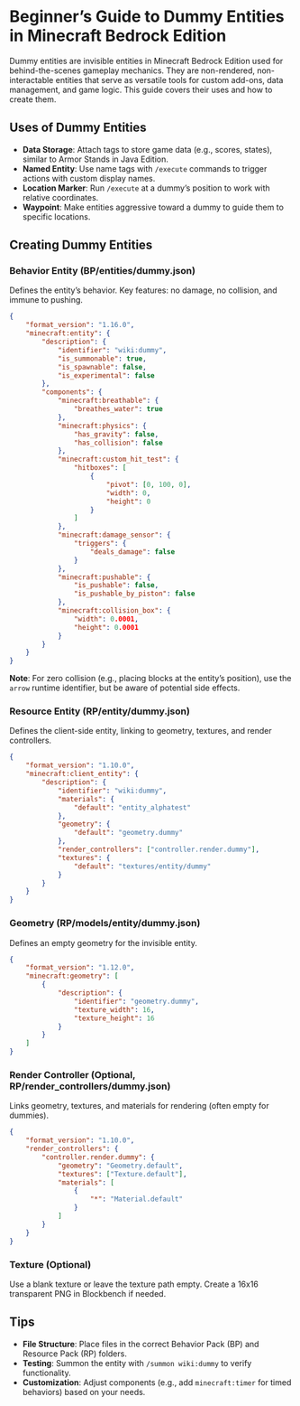 # Beginner’s Guide to Dummy Entities in Minecraft Bedrock Edition

Dummy entities are invisible entities in Minecraft Bedrock Edition used for behind-the-scenes gameplay mechanics. They are non-rendered, non-interactable entities that serve as versatile tools for custom add-ons, data management, and game logic. This guide covers their uses and how to create them.

## Uses of Dummy Entities

- **Data Storage**: Attach tags to store game data (e.g., scores, states), similar to Armor Stands in Java Edition.
- **Named Entity**: Use name tags with `/execute` commands to trigger actions with custom display names.
- **Location Marker**: Run `/execute` at a dummy’s position to work with relative coordinates.
- **Waypoint**: Make entities aggressive toward a dummy to guide them to specific locations.

## Creating Dummy Entities

### Behavior Entity (BP/entities/dummy.json)

Defines the entity’s behavior. Key features: no damage, no collision, and immune to pushing.

```json
{
	"format_version": "1.16.0",
	"minecraft:entity": {
		"description": {
			"identifier": "wiki:dummy",
			"is_summonable": true,
			"is_spawnable": false,
			"is_experimental": false
		},
		"components": {
			"minecraft:breathable": {
				"breathes_water": true
			},
			"minecraft:physics": {
				"has_gravity": false,
				"has_collision": false
			},
			"minecraft:custom_hit_test": {
				"hitboxes": [
					{
						"pivot": [0, 100, 0],
						"width": 0,
						"height": 0
					}
				]
			},
			"minecraft:damage_sensor": {
				"triggers": {
					"deals_damage": false
				}
			},
			"minecraft:pushable": {
				"is_pushable": false,
				"is_pushable_by_piston": false
			},
			"minecraft:collision_box": {
				"width": 0.0001,
				"height": 0.0001
			}
		}
	}
}
```

**Note**: For zero collision (e.g., placing blocks at the entity’s position), use the `arrow` runtime identifier, but be aware of potential side effects.

### Resource Entity (RP/entity/dummy.json)

Defines the client-side entity, linking to geometry, textures, and render controllers.

```json
{
	"format_version": "1.10.0",
	"minecraft:client_entity": {
		"description": {
			"identifier": "wiki:dummy",
			"materials": {
				"default": "entity_alphatest"
			},
			"geometry": {
				"default": "geometry.dummy"
			},
			"render_controllers": ["controller.render.dummy"],
			"textures": {
				"default": "textures/entity/dummy"
			}
		}
	}
}
```

### Geometry (RP/models/entity/dummy.json)

Defines an empty geometry for the invisible entity.

```json
{
	"format_version": "1.12.0",
	"minecraft:geometry": [
		{
			"description": {
				"identifier": "geometry.dummy",
				"texture_width": 16,
				"texture_height": 16
			}
		}
	]
}
```

### Render Controller (Optional, RP/render_controllers/dummy.json)

Links geometry, textures, and materials for rendering (often empty for dummies).

```json
{
	"format_version": "1.10.0",
	"render_controllers": {
		"controller.render.dummy": {
			"geometry": "Geometry.default",
			"textures": ["Texture.default"],
			"materials": [
				{
					"*": "Material.default"
				}
			]
		}
	}
}
```

### Texture (Optional)

Use a blank texture or leave the texture path empty. Create a 16x16 transparent PNG in Blockbench if needed.

## Tips

- **File Structure**: Place files in the correct Behavior Pack (BP) and Resource Pack (RP) folders.
- **Testing**: Summon the entity with `/summon wiki:dummy` to verify functionality.
- **Customization**: Adjust components (e.g., add `minecraft:timer` for timed behaviors) based on your needs.
